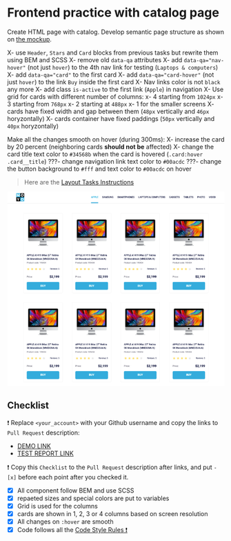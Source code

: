 # Frontend practice with catalog page

Create HTML page with catalog. Develop semantic page structure as shown on [the mockup](https://www.figma.com/file/ojkArVazq7vsX0nbpn9CxZ/Moyo-%2F-Catalog-(ENG)?node-id=32249%3A354).

X- use `Header`, `Stars` and `Card` blocks from previous tasks but rewrite them using BEM and SCSS
X- remove old `data-qa` attributes
X- add `data-qa="nav-hover"` (not just `hover`) to the 4th nav link for testing (`Laptops & computers`)
X- add `data-qa="card"` to the first card
X- add `data-qa="card-hover"` (not just `hover`) to the link `Buy` inside the first card
X- Nav links color is not `black` any more
X- add class `is-active` to the first link (`Apple`) in navigation
X- Use grid for cards with different number of columns:
  x- 4 starting from `1024px`
  x- 3 starting from `768px`
  x- 2 starting at `488px`
  x- 1 for the smaller screens
X- cards have fixed width and gap between them (`48px` vertically and `46px` horyzontally)
X- cards container have fixed paddings (`50px` vertically and `40px` horyzontally)

Make all the changes smooth on hover (during 300ms):
X- increase the card by 20 percent (neighboring cards **should not be** affected)
X- change the card title text color to `#34568b` when the card is hovered (`.card:hover .card__title`)
???- change navigation link text color to `#00acdc`
???- change the button background to `#fff` and text color to `#00acdc` on hover

> Here are the [Layout Tasks Instructions](https://mate-academy.github.io/layout_task-guideline)

![screenshot](./reference.png)

## Checklist

❗️ Replace `<your_account>` with your Github username and copy the links to `Pull Request` description:
- [DEMO LINK](https://mosowiecka.github.io/layout_catalog/)
- [TEST REPORT LINK](https://mosowiecka.github.io/layout_catalog/report/html_report/)

❗️ Copy this `Checklist` to the `Pull Request` description after links, and put `- [x]` before each point after you checked it.

- [X] All component follow BEM and use SCSS
- [X] repaeted sizes and special colors are put to variables
- [X] Grid is used for the columns
- [X] cards are shown in 1, 2, 3 or 4 columns based on screen resolution
- [X] All changes on `:hover` are smooth
- [X] Code follows all the [Code Style Rules ❗️](https://mate-academy.github.io/layout_task-guideline/html-css-code-style-rules)
